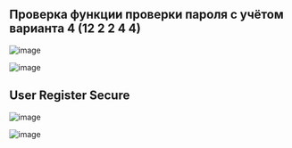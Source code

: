## Проверка функции проверки пароля с учётом варианта 4 (12 2 2 4 4)

![image](https://user-images.githubusercontent.com/55044802/208895332-5b2f1dc5-1a20-4eba-acf8-4514f72da7c2.png)

![image](https://user-images.githubusercontent.com/55044802/208895345-4f03060b-e609-471b-a70e-b7de95dffca8.png)

## User Register Secure 

![image](https://user-images.githubusercontent.com/55044802/208896473-c01480c0-afe8-43f7-bd11-fe49df365bf0.png)

![image](https://user-images.githubusercontent.com/55044802/208896489-f2379a8a-97e5-43ba-8738-2a36ed91f759.png)
